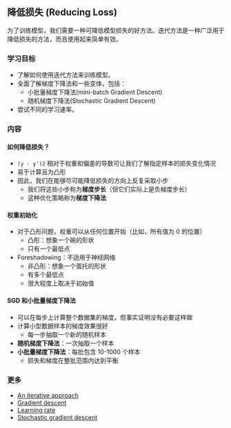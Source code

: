 ## 降低损失 (Reducing Loss)

为了训练模型，我们需要一种可降低模型损失的好方法。迭代方法是一种广泛用于降低损失的方法，而且使用起来简单有效。

### 学习目标

- 了解如何使用迭代方法来训练模型。
- 全面了解梯度下降法和一些变体，包括：
    - 小批量梯度下降法(mini-batch Gradient Descent)
    - 随机梯度下降法(Stochastic Gradient Descent)
- 尝试不同的学习速率。

### 内容

#### 如何降低损失？

- `(y - y')2` 相对于权重和偏差的导数可让我们了解指定样本的损失变化情况
- 易于计算且为凸形
- 因此，我们在能够尽可能降低损失的方向上反复采取小步
    - 我们将这些小步称为**梯度步长**（但它们实际上是负梯度步长）
    - 这种优化策略称为**梯度下降法**

#### 权重初始化

- 对于凸形问题，权重可以从任何位置开始（比如，所有值为 0 的位置）
    - 凸形：想象一个碗的形状
    - 只有一个最低点
- Foreshadowing：不适用于神经网络
    - 非凸形：想象一个蛋托的形状
    - 有多个最低点
    - 很大程度上取决于初始值

#### SGD 和小批量梯度下降法

- 可以在每步上计算整个数据集的梯度，但事实证明没有必要这样做
- 计算小型数据样本的梯度效果很好
    - 每一步抽取一个新的随机样本
- **随机梯度下降法**：一次抽取一个样本
- **小批量梯度下降法**：每批包含 10-1000 个样本
    - 损失和梯度在整批范围内达到平衡

### 更多

- [An iterative approach](A-an-iterative-approach.md)
- [Gradient descent](B-gradient-descent.md)
- [Learning rate](C-learning-rate.md)
- [Stochastic gradient descent](D-stochastic-gradient-descent.md)